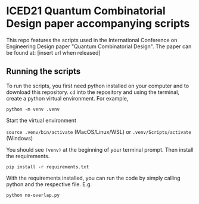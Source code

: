 # ICED21 Quantum Combinatorial Design paper accompanying scripts

This repo features the scripts used in the International Conference on Engineering Design paper "Quantum Combinatorial Design". The paper can be found at: [insert url when released]

## Running the scripts

To run the scripts, you first need python installed on your computer and to download this repository. `cd` into the repository and using the terminal, create a python virtual environment. For example,

`python -m venv .venv`

Start the virtual environment

`source .venv/bin/activate` (MacOS/Linux/WSL) or `.venv/Scripts/activate` (Windows)

You should see `(venv)` at the beginning of your terminal prompt. Then install the requirements.

`pip install -r requirements.txt`

With the requirements installed, you can run the code by simply calling python and the respective file. E.g.

`python no-overlap.py`